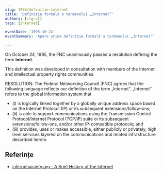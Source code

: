 ```yaml
---
slug: 1995/definitie-internet
title: 'Definiție formală a termenului „Internet”'
authors: [ilg-ul]
tags: [internet]

eventDate: '1995-10-24'
eventSummary: 'Apare prima definiție formală a termenului „Internet”'

---
```


On October 24, 1995, the FNC unanimously passed a resolution defining the term **Internet**.

<!-- truncate -->

This definition was developed in consultation with members of the Internet and intellectual property rights communities.

RESOLUTION: The Federal Networking Council (FNC) agrees that the following language reflects our definition of the term „Internet”. „Internet” refers to the global information system that

- (i) is logically linked together by a globally unique address space based on the Internet Protocol (IP) or its subsequent extensions/follow-ons;
- (ii) is able to support communications using the Transmission Control Protocol/Internet Protocol (TCP/IP) suite or its subsequent extensions/follow-ons, and/or other IP-compatible protocols; and
- (iii) provides, uses or makes accessible, either publicly or privately, high level services layered on the communications and related infrastructure described herein.

## Referințe

- [internetsociety.org - A Brief History of the Internet](https://www.internetsociety.org/internet/history-internet/brief-history-internet/)
